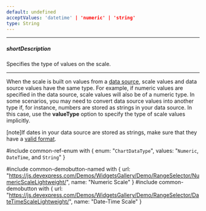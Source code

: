 ```yaml
---
default: undefined
acceptValues: 'datetime' | 'numeric' | 'string'
type: String
---
```

---
##### shortDescription
Specifies the type of values on the scale.

---
When the scale is built on values from a [data source](/api-reference/20%20Data%20Visualization%20Widgets/dxRangeSelector/1%20Configuration/dataSource.md '/Documentation/ApiReference/Data_Visualization_Widgets/dxRangeSelector/Configuration/#dataSource'), scale values and data source values have the same type. For example, if numeric values are specified in the data source, scale values will also be of a numeric type. In some scenarios, you may need to convert data source values into another type if, for instance, numbers are stored as strings in your data source. In this case, use the **valueType** option to specify the type of scale values implicitly.

[note]If dates in your data source are stored as strings, make sure that they have a [valid format](https://www.w3schools.com/js/js_date_formats.asp).

#include common-ref-enum with {
    enum: "`ChartDataType`",
    values: "`Numeric`, `DateTime`, and `String`"
}

#include common-demobutton-named with {
    url: "https://js.devexpress.com/Demos/WidgetsGallery/Demo/RangeSelector/NumericScaleLightweight/",
    name: "Numeric Scale"
}
#include common-demobutton with {
    url: "https://js.devexpress.com/Demos/WidgetsGallery/Demo/RangeSelector/DateTimeScaleLightweight/",
    name: "Date-Time Scale"
}